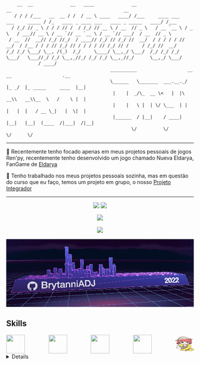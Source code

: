 ```
    __  __              __   ____              __                                  __                                          __    
   / / / /___   __  __ / /  / __ \ ____   ____/ /___     ____ ___   ___     _____ / /_   ____ _ ____ ___   ____ _ _____   ____/ /___
  / /_/ // _ \ / / / // /  / /_/ // __ \ / __  // _ \   / __ `__ \ / _ \   / ___// __ \ / __ `// __ `__ \ / __ `// ___/  / __  // _ \
 / __  //  __// /_/ //_/  / ____// /_/ // /_/ //  __/  / / / / / //  __/  / /__ / / / // /_/ // / / / / // /_/ // /     / /_/ //  __/
/_/ /_/ \___/ \__, /(_)  /_/     \____/ \__,_/ \___/  /_/ /_/ /_/ \___/   \___//_/ /_/ \__,_//_/ /_/ /_/ \__,_//_/      \__,_/ \___/
            / ____/
                                       __________                   __     __                   .__
                                       \______   \_______  ___.__._/  |_ _/  |_ _____     ____  |__|
                                        |    |  _/\_  __ \<   |  |\   __\\   __\\__  \   /    \ |  |
                                        |    |   \ |  | \/ \___  | |  |   |  |   / __ \_|   |  \|  |
                                        |______  / |__|    / ____| |__|   |__|  (____  /|___|  /|__|
                                               \/          \/                        \/      \/     
```

<hr>

  📌 Recentemente tenho focado apenas em meus projetos pessoais de jogos Ren'py, recentemente tenho desenvolvido um jogo chamado Nueva Eldarya, FanGame de [Eldarya](https://www.eldarya.com.br)

  🤸 Tenho trabalhado nos meus projetos pessoais sozinha, mas em questão do curso que eu faço, temos um projeto em grupo, o nosso [Projeto Integrador](https://github.com/BrytanniADJ/projetointegrador)

<hr>
<p align = "center">
  <img  src = "https://github-readme-stats.vercel.app/api?username=BrytanniADJ&show_icons=true&theme=radical&line_height=27">
  <img src = "https://github-readme-stats.vercel.app/api/top-langs/?username=BrytanniADJ&theme=radical">
</p>

<p align = "center">
 <img src="https://activity-graph.herokuapp.com/graph?username=BrytanniADJ&theme=redical">
</p>

<p align = "center">
 <img  src="https://github-readme-streak-stats.herokuapp.com/?user=BrytanniADJ&show_icons=true&locale=en&layout=compact&theme=radical&line_height=0" />
</p>

<img src="https://github.com/BrytanniADJ/BrytanniADJ/blob/main/images/skyline.png"/>

## Skills

<div style="display: flex; justify-content: space-between; align-items: center;">
  <img width="50px" height="50px" src="https://cdn.jsdelivr.net/gh/devicons/devicon/icons/php/php-original.svg" /">
  <img width="50px" height="50px" src="https://cdn.jsdelivr.net/gh/devicons/devicon/icons/html5/html5-original.svg" />
  <img width="50px" height="50px" src="https://cdn.jsdelivr.net/gh/devicons/devicon/icons/css3/css3-original.svg" />
  <img width="50px" height="50px" src="https://cdn.jsdelivr.net/gh/devicons/devicon/icons/javascript/javascript-plain.svg" />
  <img width="50px" height="40px" src="https://github.com/BrytanniADJ/BrytanniADJ/blob/main/images/renpy_logo.png">
</div>

<details>

## [Projeto integrador](https://github.com/SenacProgWeb7Lagoas/projetointegrador)

<img width="350px" height="200px" src="https://github.com/BrytanniADJ/BrytanniADJ/blob/main/images/projeto_integrador.png">

## Nueva Eldarya

<img width="350px" height="200px" src="https://github.com/BrytanniADJ/BrytanniADJ/blob/main/images/nueva_eldarya.png">

## Calculadora
### [Site Calculadora](https://brytanniadj.github.io/situa-o_calculadora)
### [Repositório Github](https://github.com/BrytanniADJ/situa-o_calculadora)

<img width="200px" height="200px" src="https://github.com/BrytanniADJ/BrytanniADJ/blob/main/images/Calculadora.png">
